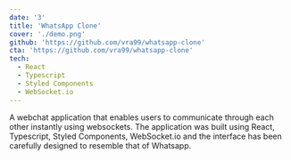 ```yaml
---
date: '3'
title: 'WhatsApp Clone'
cover: './demo.png'
github: 'https://github.com/vra99/whatsapp-clone'
cta: 'https://github.com/vra99/whatsapp-clone'
tech:
  - React
  - Typescript
  - Styled Components
  - WebSocket.io
---
```


A webchat application that enables users to communicate through each other instantly using websockets. The application was built using React, Typescript, Styled Components, WebSocket.io and the interface has been carefully designed to resemble that of Whatsapp.
